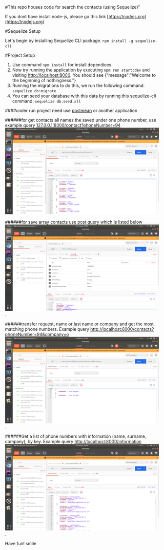 #This repo houses code for search the contacts  (using Sequelize)"

If you dont have install  node-js, please go this link [https://nodejs.org](https://nodejs.org)

#Sequelize Setup

Let's begin by installing Sequelize CLI package. ```npm install -g sequelize-cli```

#Project Setup

1. Use command  ```npm install``` for install dependices
2. Now try running the application by executing ```npm run start:dev```
and visiting [http://localhost:8000](http://localhost:8000). 
You should see {"message":"Welcome to the beginning of nothingness."}
3. Running the migrations to do this, we run the following command:  ```sequelize db:migrate```
4. You can seed your database with this data by running this sequelize-cli command: ```sequelize db:seed:all```

####under run project need use [postmean](https://www.getpostman.com/apps) or another application


######for get contacts all names the saved under one phone number, use example query [127.0.0.1:8000/contact?phoneNumber=94](127.0.0.1:8000/contact?phoneNumber=94)
![alt text](screenshots/get_scr.png?raw=true "get contacts all names")


######for save array contacts use post query which is listed below
![alt text](screenshots/post.png "save array contacts").


######transfer request, name or last name or company and get the most matching phone numbers. Example query [http://localhost:8000/contacts?phoneNumber=94&company=o](http://localhost:8000/contacts?phoneNumber=94&company=o)
![alt text](screenshots/query_scr.png "save array contacts").


######Get a list of phone numbers with information (name, surname, company), by key. Example query [http://localhost:8000/information](http://localhost:8000/information)
![alt text](screenshots/phone.png "Get a list of phone numbers").






Have fun! smile